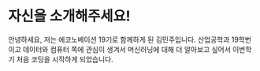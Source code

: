 # 자신을 소개해주세요!
안녕하세요, 저는 에코노베이션 19기로 함께하게 된 김민주입니다. 산업공학과 19학번이고 데이터와 컴퓨터 쪽에 관심이 생겨서 머신러닝에 대해 더 알아보고 싶어서 이번학기 처음 코딩을 시작하게 되었습니다.